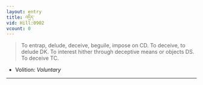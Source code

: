 ```yaml
---
layout: entry
title: འདྲིད་
vid: Hill:0902
vcount: 0
---
```

> To entrap, delude, deceive, beguile, impose on CD\. To deceive, to delude DK\. To interest hither through deceptive means or objects DS\. To deceive TC\.

* Volition: _Voluntary_

---

